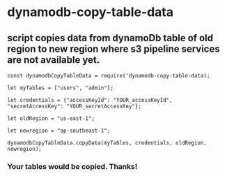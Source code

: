# dynamodb-copy-table-data

## script copies data from dynamoDb table of old region to new region where s3 pipeline services are not available yet.

`const dynamodbCopyTableData = require('dynamodb-copy-table-data);`

`let myTables = ["users", "admin"];`

`let credentials = {"accessKeyId": "YOUR_accessKeyId", "secretAccessKey": "YOUR_secretAccessKey"};` 

`let oldRegion = "us-east-1";` 

`let newregion = "ap-southeast-1";`

`dynamodbCopyTableData.copyData(myTables, credentials, oldRegion, newregion);`

### Your tables would be copied. Thanks!

